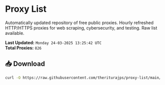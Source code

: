 # Proxy List

Automatically updated repository of free public proxies. Hourly refreshed HTTP/HTTPS proxies for web scraping, cybersecurity, and testing. Raw list available.

**Last Updated:** `Monday 24-03-2025 13:25:42 UTC`  
**Total Proxies:** `826`

## 📥 Download
```bash
curl -O https://raw.githubusercontent.com/theriturajps/proxy-list/main/proxies.txt
